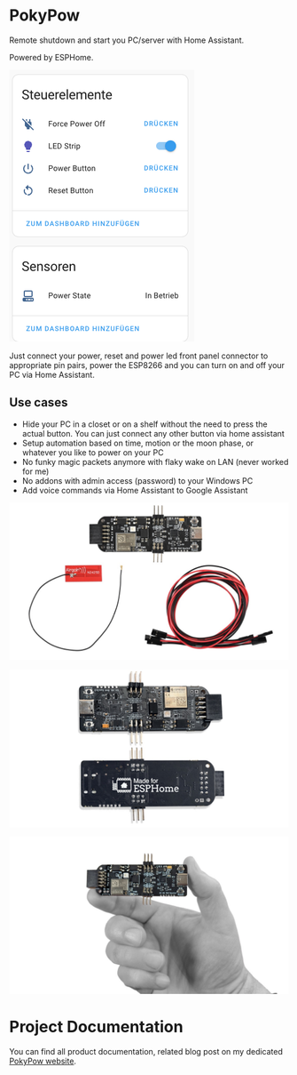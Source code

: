 # PokyPow

Remote shutdown and start you PC/server with Home Assistant.

Powered by ESPHome.

![Home Assistant Panel](images/pokypow-home-assistant-gui.png)

Just connect your power, reset and power led front panel connector to appropriate pin pairs, power the ESP8266 and you can turn on and off your PC via Home Assistant.

## Use cases

- Hide your PC in a closet or on a shelf without the need to press the actual button. You can just connect any other button via home assistant
- Setup automation based on time, motion or the moon phase, or whatever you like to power on your PC
- No funky magic packets anymore with flaky wake on LAN (never worked for me)
- No addons with admin access (password) to your Windows PC
- Add voice commands via Home Assistant to Google Assistant

![Full Kit](images/pokypow-kit-01.jpeg)

![Front and Back](images/pokypow-pcb-front-back-01.jpeg)

![In Hand](images/pokypow-pcb-scale-02.jpeg)

# Project Documentation

You can find all product documentation, related blog post on my dedicated [PokyPow website](https://www.ajfriesen.com/pc-switch/).


